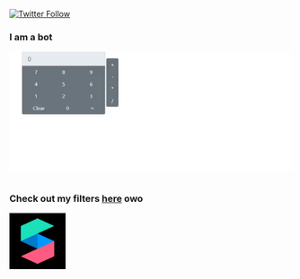 [![Twitter Follow](https://img.shields.io/twitter/follow/manushyaaa?color=1DA1F2&logo=twitter&style=for-the-badge)](https://twitter.com/intent/follow?screen_name=manushyaaa)
 
<h3>
I am a bot
</h3>
 
<img alt="GIF" src="gh.gif" align="center"/>
<br>

<br>

<h3>Check out my filters <a href="https://www.facebook.com/sparkarhub/portfolios/202638431351593" >here</a> owo </h3>
 
 
 <img alt="AR portfolio" src="sparkAR.png" href="https://www.facebook.com/sparkarhub/portfolios/202638431351593" width = "100" height = "100">
